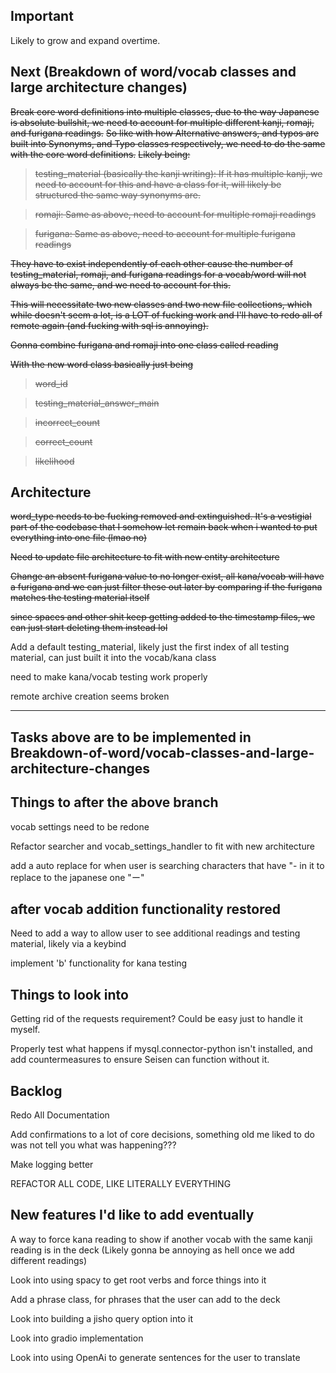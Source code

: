 ## Important
Likely to grow and expand overtime.

## Next (Breakdown of word/vocab classes and large architecture changes)
~~Break core word definitions into multiple classes, due to the way Japanese is absolute bullshit, we need to account for multiple different kanji, romaji, and furigana readings.~~
~~So like with how Alternative answers, and typos are built into Synonyms, and Typo classes respectively, we need to do the same with the core word definitions.~~
~~Likely being:~~
> ~~testing_material (basically the kanji writing): If it has multiple kanji, we need to account for this and have a class for it, will likely be structured the same way synonyms are.~~

> ~~romaji: Same as above, need to account for multiple romaji readings~~

> ~~furigana: Same as above, need to account for multiple furigana readings~~

~~They have to exist independently of each other cause the number of testing_material, romaji, and furigana readings for a vocab/word will not always be the same, and we need to account for this.~~

~~This will necessitate two new classes and two new file collections, which while doesn't seem a lot, is a LOT of fucking work and I'll have to redo all of remote again (and fucking with sql is annoying).~~

~~Gonna combine furigana and romaji into one class called reading~~

~~With the new word class basically just being~~
> ~~word_id~~

> ~~testing_material_answer_main~~

> ~~incorrect_count~~

> ~~correct_count~~

> ~~likelihood~~


## Architecture
~~word_type needs to be fucking removed and extinguished. It's a vestigial part of the codebase that I somehow let remain back when i wanted to put everything into one file (lmao no)~~

~~Need to update file architecture to fit with new entity architecture~~

~~Change an absent furigana value to no longer exist, all kana/vocab will have a furigana and we can just filter these out later by comparing if the furigana matches the testing material itself~~

~~since spaces and other shit keep getting added to the timestamp files, we can just start deleting them instead lol~~

Add a default testing_material, likely just the first index of all testing material, can just built it into the vocab/kana class

need to make kana/vocab testing work properly

remote archive creation seems broken

-----------------------------------------------------------------------------------------------------------------
Tasks above are to be implemented in Breakdown-of-word/vocab-classes-and-large-architecture-changes
-----------------------------------------------------------------------------------------------------------------

## Things to after the above branch
vocab settings need to be redone

Refactor searcher and vocab_settings_handler to fit with new architecture

add a auto replace for when user is searching characters that have "- in it to replace to the japanese one "ー"

## after vocab addition functionality restored
Need to add a way to allow user to see additional readings and testing material, likely via a keybind

implement 'b' functionality for kana testing


## Things to look into
Getting rid of the requests requirement? Could be easy just to handle it myself.

Properly test what happens if mysql.connector-python isn't installed, and add countermeasures to ensure Seisen can function without it.

## Backlog
Redo All Documentation

Add confirmations to a lot of core decisions, something old me liked to do was not tell you what was happening???

Make logging better

REFACTOR ALL CODE, LIKE LITERALLY EVERYTHING

## New features I'd like to add eventually
A way to force kana reading to show if another vocab with the same kanji reading is in the deck (Likely gonna be annoying as hell once we add different readings)

Look into using spacy to get root verbs and force things into it

Add a phrase class, for phrases that the user can add to the deck

Look into building a jisho query option into it

Look into gradio implementation

Look into using OpenAi to generate sentences for the user to translate
